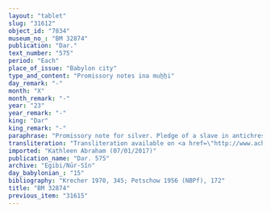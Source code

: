 ```yaml
---
layout: "tablet"
slug: "31612"
object_id: "7834"
museum_no_: "BM 32874"
publication: "Dar."
text_number: "575"
period: "Each"
place_of_issue: "Babylon city"
type_and_content: "Promissory notes ina muẖẖi"
day_remark: "-"
month: "X"
month_remark: "-"
year: "23"
year_remark: "-"
king: "Dar"
king_remark: "-"
paraphrase: "Promissory note for silver. Pledge of a slave in antichresis.<br /> <strong>B</strong> owes [a broken amount] of mina(s) of medium quality silver, of which one-eighth is alloy to <strong>A</strong>. The debt is secured by the pledge of the debtor&rsquo;s slave (<strong><sup>f</sup>C</strong>). <strong>A</strong>&#39;s income from the slave&#39;s work pays for the interest (antichresis) and he is exempt from paying rent for the slave. Should the pledged slave flee (lit. &quot;go to another place&quot;), the debtor shall pay 3 q&ucirc; of barley on a daily basis to the creditor as compensatory payment for his loss of income from the absent slave. The debtor should also provide (<em>katāmu</em>, lit. &quot;cover&quot;) for the slave&rsquo;s clothing. Witnesses.<br /> &nbsp;<br /> <strong>A </strong>= Ha&scaron;dāya/Nab&ucirc;-mukīn-zēri//Bābūtu; <strong>B </strong>= Marduk-nāṣir-apli/Itti-Marduk-balāṭu//Egibi; <strong><sup>f</sup>C </strong>= <sup>f</sup>Mu&scaron;ēzibtu, slave of <strong>B</strong>"
transliteration: "Transliteration available on <a href=\"http://www.achemenet.com/fr/item/?/1087349=BM 32874&l=a&c=1&t=1.4/1/24/1/1665004\" target=\"_blank\">Achemenet</a>"
imported: "Kathleen Abraham (07/01/2017)"
publication_name: "Dar. 575"
archive: "Egibi/Nūr-Sîn"
day_babylonian_: "15"
bibliography: "Krecher 1970, 345; Petschow 1956 (NBPf), 172"
title: "BM 32874"
previous_item: "31615"
---
```

